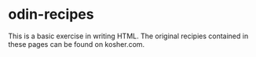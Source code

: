 # odin-recipes
This is a basic exercise in writing HTML.
The original recipies contained in these pages can be found on kosher.com.
